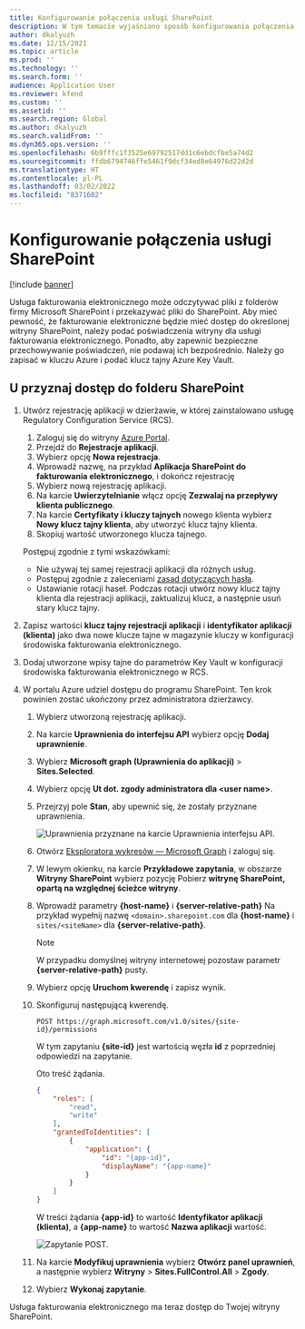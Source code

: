 ```yaml
---
title: Konfigurowanie połączenia usługi SharePoint
description: W tym temacie wyjaśniono sposób konfigurowania połączenia, aby fakturowanie elektroniczne było dostępne w witrynie Microsoft SharePoint.
author: dkalyuzh
ms.date: 12/15/2021
ms.topic: article
ms.prod: ''
ms.technology: ''
ms.search.form: ''
audience: Application User
ms.reviewer: kfend
ms.custom: ''
ms.assetid: ''
ms.search.region: Global
ms.author: dkalyuzh
ms.search.validFrom: ''
ms.dyn365.ops.version: ''
ms.openlocfilehash: 6b9fffc1f3525e69792517dd1c6ebdcfbe5a74d2
ms.sourcegitcommit: ffdb6794746ffe5461f9dcf34ed8e64976d22d2d
ms.translationtype: HT
ms.contentlocale: pl-PL
ms.lasthandoff: 03/02/2022
ms.locfileid: "8371602"
---
```

# <a name="configure-a-sharepoint-connection"></a>Konfigurowanie połączenia usługi SharePoint

[!include [banner](../includes/banner.md)]

Usługa fakturowania elektronicznego może odczytywać pliki z folderów firmy Microsoft SharePoint i przekazywać pliki do SharePoint. Aby mieć pewność, że fakturowanie elektroniczne będzie mieć dostęp do określonej witryny SharePoint, należy podać poświadczenia witryny dla usługi fakturowania elektronicznego. Ponadto, aby zapewnić bezpieczne przechowywanie poświadczeń, nie podawaj ich bezpośrednio. Należy go zapisać w kluczu Azure i podać klucz tajny Azure Key Vault.

## <a name="grant-access-to-a-sharepoint-folder"></a>U przyznaj dostęp do folderu SharePoint

1. Utwórz rejestrację aplikacji w dzierżawie, w której zainstalowano usługę Regulatory Configuration Service (RCS).

    1. Zaloguj się do witryny [Azure Portal](https://portal.azure.com/).
    2. Przejdź do **Rejestracje aplikacji**.
    3. Wybierz opcję **Nowa rejestracja**.
    4. Wprowadź nazwę, na przykład **Aplikacja SharePoint do fakturowania elektronicznego**, i dokończ rejestrację
    5. Wybierz nową rejestrację aplikacji.
    6. Na karcie **Uwierzytelnianie** włącz opcję **Zezwalaj na przepływy klienta publicznego**.
    4. Na karcie **Certyfikaty i kluczy tajnych** nowego klienta wybierz **Nowy klucz tajny klienta**, aby utworzyć klucz tajny klienta.
    5. Skopiuj wartość utworzonego klucza tajnego.

    Postępuj zgodnie z tymi wskazówkami:

    - Nie używaj tej samej rejestracji aplikacji dla różnych usług.
    - Postępuj zgodnie z zaleceniami [zasad dotyczących hasła](/microsoft-365/admin/misc/password-policy-recommendations?view=o365-worldwide).
    - Ustawianie rotacji haseł. Podczas rotacji utwórz nowy klucz tajny klienta dla rejestracji aplikacji, zaktualizuj klucz, a następnie usuń stary klucz tajny.

2. Zapisz wartości **klucz tajny rejestracji aplikacji** i **identyfikator aplikacji (klienta)** jako dwa nowe klucze tajne w magazynie kluczy w konfiguracji środowiska fakturowania elektronicznego.
3. Dodaj utworzone wpisy tajne do parametrów Key Vault w konfiguracji środowiska fakturowania elektronicznego w RCS.
4. W portalu Azure udziel dostępu do programu SharePoint. Ten krok powinien zostać ukończony przez administratora dzierżawcy.

    1. Wybierz utworzoną rejestrację aplikacji.
    2. Na karcie **Uprawnienia do interfejsu API** wybierz opcję **Dodaj uprawnienie**.
    3. Wybierz **Microsoft graph (Uprawnienia do aplikacji)** \> **Sites.Selected**.
    4. Wybierz opcję **Ut dot. zgody administratora dla \<user&nbsp;name\>**.
    5. Przejrzyj pole **Stan**, aby upewnić się, że zostały przyznane uprawnienia.

        ![Uprawnienia przyznane na karcie Uprawnienia interfejsu API.](media/configured-permissions.jpg)

    6. Otwórz [Eksploratora wykresów — Microsoft Graph](https://developer.microsoft.com/graph/graph-explorer) i zaloguj się.
    7. W lewym okienku, na karcie **Przykładowe zapytania**, w obszarze **Witryny SharePoint** wybierz pozycję Pobierz **witrynę SharePoint, opartą na względnej ścieżce witryny**.
    8. Wprowadź parametry **\{host-name\}** i **\{server-relative-path\}** Na przykład wypełnij nazwę  `<domain>.sharepoint.com` dla **\{host-name\}** i `sites/<siteName>` dla **\{server-relative-path\}**.

        > [!NOTE]
        > W przypadku domyślnej witryny internetowej pozostaw parametr **\{server-relative-path\}** pusty.

    9. Wybierz opcję **Uruchom kwerendę** i zapisz wynik.
    10. Skonfiguruj następującą kwerendę.

        `POST https://graph.microsoft.com/v1.0/sites/{site-id}/permissions`

        W tym zapytaniu **\{site-id\}** jest wartością węzła **id** z poprzedniej odpowiedzi na zapytanie.

        Oto treść żądania.

        ```json
        {
            "roles": [
                "read",
                "write"
            ],
            "grantedToIdentities": [
                {
                    "application": {
                        "id": "{app-id}",
                        "displayName": "{app-name}"
                    }
                }
            ]
        }
        ```

        W treści żądania **\{app-id\}** to wartość **Identyfikator aplikacji (klienta)**, a **\{app-name\}** to wartość **Nazwa aplikacji** wartość.

        ![Zapytanie POST.](media/app-id-query.jpg)

    11. Na karcie **Modyfikuj uprawnienia** wybierz **Otwórz panel uprawnień**, a następnie wybierz **Witryny** \> **Sites.FullControl.All** \> **Zgody**.
    12. Wybierz **Wykonaj zapytanie**.

Usługa fakturowania elektronicznego ma teraz dostęp do Twojej witryny SharePoint.

